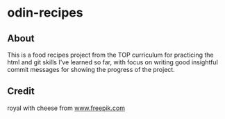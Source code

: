 # odin-recipes
## About
This is a food recipes project from the TOP curriculum for practicing the html and git skills I've learned so far,
 with focus on writing good insightful commit messages for showing the progress of the project.

## Credit
royal with cheese from www.freepik.com